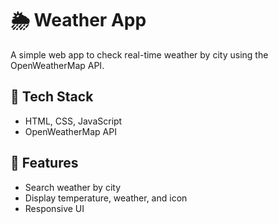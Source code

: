 # 🌦️ Weather App

A simple web app to check real-time weather by city using the OpenWeatherMap API.

## 🔧 Tech Stack

- HTML, CSS, JavaScript  
- OpenWeatherMap API

## 🚀 Features

- Search weather by city  
- Display temperature, weather, and icon  
- Responsive UI
